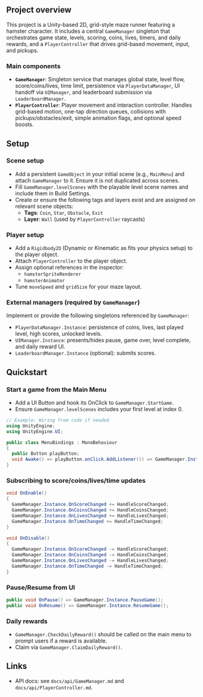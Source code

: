 ## Project overview

This project is a Unity-based 2D, grid-style maze runner featuring a hamster character. It includes a central `GameManager` singleton that orchestrates game state, levels, scoring, coins, lives, timers, and daily rewards, and a `PlayerController` that drives grid-based movement, input, and pickups.

### Main components
- **`GameManager`**: Singleton service that manages global state, level flow, score/coins/lives, time limit, persistence via `PlayerDataManager`, UI handoff via `UIManager`, and leaderboard submission via `LeaderboardManager`.
- **`PlayerController`**: Player movement and interaction controller. Handles grid-based motion, one-tap direction queues, collisions with pickups/obstacles/exit, simple animation flags, and optional speed boosts.

## Setup

### Scene setup
- Add a persistent `GameObject` in your initial scene (e.g., `MainMenu`) and attach `GameManager` to it. Ensure it is not duplicated across scenes.
- Fill `GameManager.levelScenes` with the playable level scene names and include them in Build Settings.
- Create or ensure the following tags and layers exist and are assigned on relevant scene objects:
  - **Tags**: `Coin`, `Star`, `Obstacle`, `Exit`
  - **Layer**: `Wall` (used by `PlayerController` raycasts)

### Player setup
- Add a `Rigidbody2D` (Dynamic or Kinematic as fits your physics setup) to the player object.
- Attach `PlayerController` to the player object.
- Assign optional references in the inspector:
  - `hamsterSpriteRenderer`
  - `hamsterAnimator`
- Tune `moveSpeed` and `gridSize` for your maze layout.

### External managers (required by `GameManager`)
Implement or provide the following singletons referenced by `GameManager`:
- `PlayerDataManager.Instance`: persistence of coins, lives, last played level, high scores, unlocked levels.
- `UIManager.Instance`: presents/hides pause, game over, level complete, and daily reward UI.
- `LeaderboardManager.Instance` (optional): submits scores.

## Quickstart

### Start a game from the Main Menu
- Add a UI Button and hook its OnClick to `GameManager.StartGame`.
- Ensure `GameManager.levelScenes` includes your first level at index 0.

```csharp
// Example: Wiring from code if needed
using UnityEngine;
using UnityEngine.UI;

public class MenuBindings : MonoBehaviour
{
  public Button playButton;
  void Awake() => playButton.onClick.AddListener(() => GameManager.Instance.StartGame());
}
```

### Subscribing to score/coins/lives/time updates
```csharp
void OnEnable()
{
  GameManager.Instance.OnScoreChanged += HandleScoreChanged;
  GameManager.Instance.OnCoinsChanged += HandleCoinsChanged;
  GameManager.Instance.OnLivesChanged += HandleLivesChanged;
  GameManager.Instance.OnTimeChanged += HandleTimeChanged;
}

void OnDisable()
{
  GameManager.Instance.OnScoreChanged -= HandleScoreChanged;
  GameManager.Instance.OnCoinsChanged -= HandleCoinsChanged;
  GameManager.Instance.OnLivesChanged -= HandleLivesChanged;
  GameManager.Instance.OnTimeChanged -= HandleTimeChanged;
}
```

### Pause/Resume from UI
```csharp
public void OnPause() => GameManager.Instance.PauseGame();
public void OnResume() => GameManager.Instance.ResumeGame();
```

### Daily rewards
- `GameManager.CheckDailyReward()` should be called on the main menu to prompt users if a reward is available.
- Claim via `GameManager.ClaimDailyReward()`.

## Links
- API docs: see `docs/api/GameManager.md` and `docs/api/PlayerController.md`.
